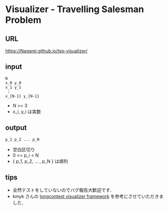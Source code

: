 # Visualizer - Travelling Salesman Problem

## URL
https://Nagarei.github.io/tsp-visualizer/

## input

```
N
x_0 y_0
x_1 y_1
 :
x_{N-1} y_{N-1}
```

- N >= 3
- x_i, y_i は実数


## output

```
p_1 p_2 ... p_N
```

- 空白区切り
- 0 <= p_i < N
- { p_1, p_2, ... , p_N } は順列


## tips
- 全然テストをしていないのでバグ報告大歓迎です．
- kmyk さんの [longcontest visualizer framework](https://github.com/kmyk/longcontest-visualizer-framework) を参考にさせていただきました．
